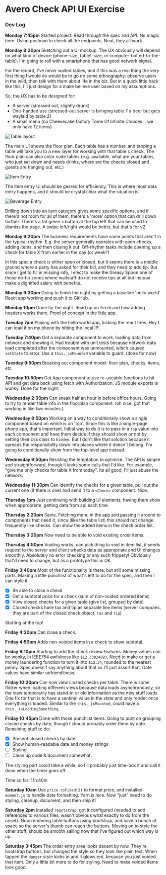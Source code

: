 # Avero Check API UI Exercise

### Dev Log

**Monday 7:45pm** Started project. Read through the spec and API. No magic here. Using postman to check all the endpoints. Neat, they all work.

**Monday 8:30pm** Sketching out a UI mockup. The UX obviously will depend on what kind of device (phone-size, tablet-size, or computer-bolted-to-the-table). I'm going to roll with a smartphone that has good network signal.

For the record, I've never waited tables, and if this was a real thing the very first thing I would do would be to go do some ethnography: observe users in the wild, then talk with them about life in the biz. But in a quick little hack like this, I'll just design for a make believe user based on my assumptions.

So, the UX has to be designed for:

- A server (stressed out, slightly drunk)
- One-handed use (stressed-out server is bringing table 7 a beer but gets waylaid by table 2)
- A small menu (no Cheesecake factory Tome Of Infinite Choices... we only have 12 items)

![Table layout](img/IMG_0975.jpg)

The main UI shows the floor plan. Each table has a number, and tapping a table will take you to a new layer for working with that table's check. The floor plan can also color code tables (e.g. available, what are your tables, who just sat down and needs drinks, where are the checks closed and guests are hanging out, etc.)

![Item Entry](img/IMG_0976.jpg)

The item entry UI should be geared for efficiency. This is where most data entry happens, and it should be crystal clear what the situation is.

![Beverage Entry](img/IMG_0977.jpg)

Drilling down into an item category gives some specific options, and if there's not room for all of them, there's a 'more' option that can drill down further. There's a fat green `<` button at the top left that can be used to dismiss the page. A swipe left/right would be better, but that's for v2.

**Monday 9:20pm** The business requirements have some points that aren't in the typical rhythm. E.g. the server generally operates with open checks, adding items, and then closing it out. Off-rhythm tasks include opening up a check for table X from earlier in the day (or week?)

In this spec a check is either open or closed, but it seems there is a middle ground where a party has asked for their bill, and they need to add tip. But since I get to fill in missing info, I elect to make the Greasy Spoon one of those no-tip zones where waitstaff do not receive tips at all but instead make a dignified salary with benefits.

**Monday 9:30pm** Going to finish the night by getting a baseline 'hello world' React app working and push it to GitHub.

**Monday 10pm** Done for the night. Read up on `fetch` and how adding headers works there. Proof of concept in the little app.

**Tuesday 7pm** Playing with the hello world app, kicking the react tires. Hey I can load it on my phone by hitting the local IP!

**Tuesday 7:40pm** Got a separate component to work, loading data from network and showing it. Had trouble with unit tests because network data load completed after the component was unmounted, which caused `setState` to error. Use a `this._isMounted` variable to guard. (done for now)

**Tuesday 9:50pm** Breaking out component model: floor plan, checks, items, etc.

**Tuesday 10:50pm** Got App component to use re-useable functions to hit API and get data back using fetch with Authorization. JS module exports is wonky. Done for the night.

**Wednesday 2:30pm** Can sneak half an hour in before office hours. Going to try to render table info in the floorplan component. (oh nice, got that working in like two minutes.)



**Wednesday 8:50pm** Working on a way to conditionally show a single component based on which is on 'top'. Since this is like a single-page phone app, that's important. Initial way to do it is to pass in a `top` value into each component and have them decide if they should show or not by setting their css class to `hidden`. But I don't like that solution because it spreads the responsibility down into places where it doesn't belong. I'm going to conditionally show from the top-level app instead.

**Wednesday 9:50pm** Resisting the temptation to optimize. The API is simple and straightforward, though it lacks some calls that I'd like. For example, "give me only checks for table X from today". Its all good, I'll just abuse the network.

**Wednesday 11:30pm** Can identify the checks for a given table, pull out the current one (if there is one) and send it to a `<Check>` component. Nice.

**Thursday 1pm** Just continuing with building UI elements, having them show when appropriate, getting data from api each time.

**Thursday 2:20pm** Same. Fetching menu in the app and passing it around to components that need it, since (like the table list) this should not change frequently like checks. Can show the added items in the check order list.

**Thursday 3:20pm** Now need to be able to void existing order items.

**Thursday 4:50pm** Voiding works, can pick thing to void in item list, it sends request to the server and client whacks data as appropriate and UI changes smoothly. Absolutely no error checking or any such frippery! Obviously that'd need to change, but as a prototype this is OK.

**Friday 3:40pm** Most of the functionality is there, but still some missing parts. Making a little punchlist of what's left to do for the spec, and then I can style it.

- [x] Be able to close a check
- [x] Get a subtotal price for a check (sum of non-voided ordered items)
- [x] View closed checks for a given table (give list, grouped by date)
- [x] Closed checks have tax and tip as separate line items (server computes,  they are part of the closed check object, `tax` and `tip`)

Starting at the top!

**Friday 4:20pm** Can close a check.

**Friday 4:50pm** Adds non-voided items in a check to show subtotal.

**Friday 9:10pm** Starting to add the check review features. Money values can be wonky, in IEEE754 awfulness like `$12.33824893`. Need to make or get a money laundering function to turn it into `$12.34`, rounded to the nearest penny. Spec doesn't say anything about that so I'll just assert that. Date values have similar unfriendliness.

**Friday 10:20pm** Can now view closed checks per table. There is some flicker when loading different views because data loads asynchronously, so the view temporarily has stand-in or old information as the new stuff loads. One fix for that is to have a sentinel value in the state and only render once everything is loaded. Similar to the `this._isMounted`, could have a `this._isLoadingSomething`.

**Friday 10:45pm** Done with those punchlist items. Going to punt on grouping closed checks by date, though I should probably order them by date. Remaining stuff to do:

- [x] Present closed checks by date
- [x] Show human-readable date and money strings
- [ ] Styling
- [ ] Clean up code & document somewhat.

The styling part could take a while, so I'll probably just time-box it and call it done when the timer goes off.

Time so far: 11h:40m

**Saturday 10am** Use `price.toFixed(2)` to format price, and installed `moment.js` to handle date formatting. Yarn is nice. Now "just" need to do styling, cleanup, document, and then ship it!

**Saturday 2pm** Installed `reactstrap`, got it configured (needed to add references to various files, wasn't obvious what exactly to do from the onset). Now rendering table buttons using bootstrap, and have a bunch of space so the server's thumb can reach the buttons. Moving on to style the other stuff, should be smooth sailing now that I've figured out which way is up.

**Saturday 3:45pm** The order entry area looks decent by now. They're bootstrap buttons, but changed the style so they look like plain text. When tapped the `danger` style kicks in and it glows red, because you just voided that item. Only a little bit more to do for styling. Need to make voided items look good.
